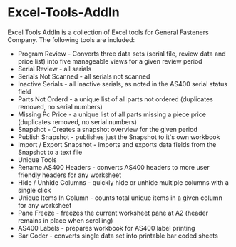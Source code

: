 Excel-Tools-AddIn
=================

Excel Tools AddIn is a collection of Excel tools for General Fasteners Company. The following tools are included:

 + Program Review - Converts three data sets (serial file, review data and price list) into five manageable views for a given review period
  + Serial Review - all serials
  + Serials Not Scanned - all serials not scanned
  + Inactive Serials - all inactive serials, as noted in the AS400 serial status field
  + Parts Not Orderd - a unique list of all parts not ordered (duplicates removed, no serial numbers)
  + Missing Pc Price - a unique list of all parts missing a piece price (duplicates removed, no serial numbers)
 + Snapshot - Creates a snapshot overview for the given period
  + Publish Snapshot - publishes just the Snapshot to it's own workbook
  + Import / Export Snapshot - imports and exports data fields from the Snapshot to a text file
 + Unique Tools
  + Rename AS400 Headers - converts AS400 headers to more user friendly headers for any worksheet
  + Hide / Unhide Columns - quickly hide or unhide multiple columns with a single click
  + Unique Items In Column - counts total unique items in a given column for any worksheet
  + Pane Freeze - freezes the current worksheet pane at A2 (header remains in place when scrolling)
 + AS400 Labels - prepares workbook for AS400 label printing
 + Bar Coder - converts single data set into printable bar coded sheets

